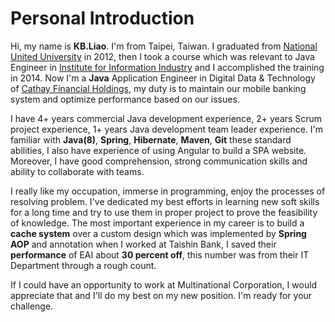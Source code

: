 # Personal Introduction
Hi, my name is **KB.Liao**. I'm from Taipei, Taiwan. I graduated from [National United University](https://goo.gl/ywA2cZ) in 2012, then I took a course which was relevant to Java Engineer in [Institute for Information Industry](https://web.iii.org.tw) and I accomplished the training in 2014. Now I'm a **Java** Application Engineer in Digital Data & Technology of [Cathay Financial Holdings](https://goo.gl/PyTTJt), my duty is to maintain our mobile banking system and optimize performance based on our issues.

I have 4+ years commercial Java development experience, 2+ years Scrum project experience, 1+ years Java development team leader experience. I'm familiar with **Java(8)**, **Spring**, **Hibernate**, **Maven**, **Git** these standard abilities, I also have experience of using Angular to build a SPA website. Moreover, I have good comprehension, strong communication skills and ability to collaborate with teams.  

I really like my occupation, immerse in programming, enjoy the processes of resolving problem. I've dedicated my best efforts in learning new soft skills for a long time and try to use them in proper project to prove the feasibility of knowledge. The most important experience in my career is to build a **cache system** over a custom design which was implemented by **Spring AOP** and annotation when I worked at Taishin Bank, I saved their **performance** of EAI about **30 percent off**, this number was from their IT Department through a rough count.  

If I could have an opportunity to work at Multinational Corporation, I would appreciate that and I'll do my best on my new position. I'm ready for your challenge.
